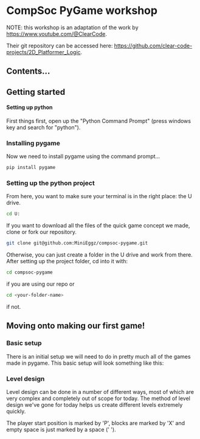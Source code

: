 # CompSoc PyGame workshop

NOTE: this workshop is an adaptation of the work by https://www.youtube.com/@ClearCode.

Their git repository can be accessed here: https://github.com/clear-code-projects/2D_Platformer_Logic.

## Contents...


## Getting started

#### Setting up python
First things first, open up the "Python Command Prompt" (press windows key and search for "python").

### Installing pygame
Now we need to install pygame using the command prompt...
```bash
pip install pygame
```

### Setting up the python project

From here, you want to make sure your terminal is in the right place: the U drive.
```bash
cd U:
```

If you want to download all the files of the quick game concept we made, clone or fork our repository.
```bash
git clone git@github.com:MiniEggz/compsoc-pygame.git
```
Otherwise, you can just create a folder in the U drive and work from there. After setting up the project folder, cd into it with:
```bash
cd compsoc-pygame
```
if you are using our repo or
```bash
cd <your-folder-name>
```
if not.

## Moving onto making our first game!

### Basic setup
There is an initial setup we will need to do in pretty much all of the games made in pygame. This basic setup will look something like this:




### Level design
Level design can be done in a number of different ways, most of which are very complex and completely out of scope for today. The method of level design we've gone for today helps us create different levels extremely quickly.

The player start position is marked by 'P', blocks are marked by 'X' and empty space is just marked by a space (' ').


